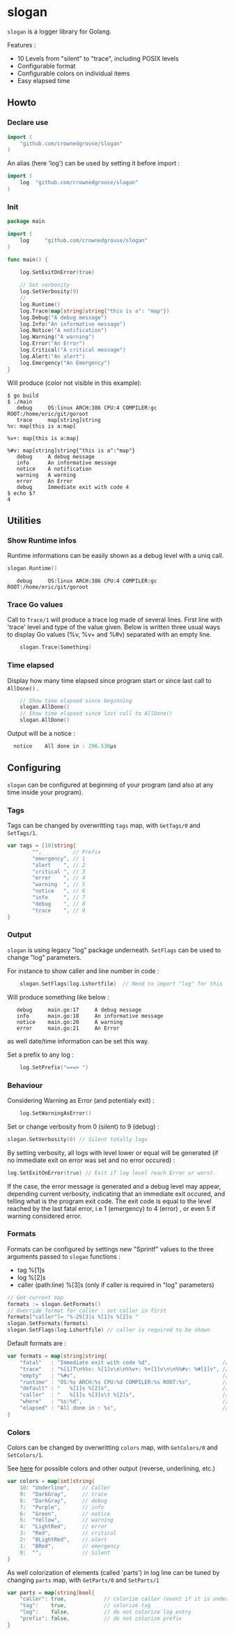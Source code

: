 # slogan #

`slogan` is a logger library for Golang.

Features :
   - 10 Levels from "silent" to "trace", including POSIX levels
   - Configurable format
   - Configurable colors on individual items
   - Easy elapsed time

## Howto ##

### Declare use ###

```go
import (
	"github.com/crownedgrouse/slogan"
)
```
An alias (here 'log') can be used by setting it before import :

```go
import (
	log  "github.com/crownedgrouse/slogan"
)
```

### Init ###

```go main.go
package main

import (
	log  	"github.com/crownedgrouse/slogan"
)

func main() {	
	
	log.SetExitOnError(true) 

	// Set verbosity
	log.SetVerbosity(9)
	//
	log.Runtime()
	log.Trace(map[string]string{"this is a": "map"})
	log.Debug("A debug message")
	log.Info("An informative message")
	log.Notice("A notification")
	log.Warning("A warning")
	log.Error("An Error")
	log.Critical("A critical message")
	log.Alert("An alert")
	log.Emergency("An Emergency")
}

```
Will produce (color not visible in this example):

```shell
$ go build
$ ./main
   debug     OS:linux ARCH:386 CPU:4 COMPILER:gc ROOT:/home/eric/git/goroot
   trace     map[string]string
%v: map[this is a:map]

%v+: map[this is a:map]

%#v: map[string]string{"this is a":"map"}
   debug     A debug message
   info      An informative message
   notice    A notification
   warning   A warning
   error     An Error
   debug     Immediate exit with code 4
$ echo $?
4
```

## Utilities ##

### Show Runtime infos ###

Runtime informations can be easily shown as a debug level with a uniq call.

```go
slogan.Runtime()
```
```shell
   debug     OS:linux ARCH:386 CPU:4 COMPILER:gc ROOT:/home/eric/git/goroot
```

### Trace Go values ###

Call to `Trace/1` will produce a trace log made of several lines. First line with 'trace' level and type of the value given. Below is written three usual ways to display Go values (%v, %v+ and %#v) separated with an empty line.


```go
	slogan.Trace(Something)
```

### Time elapsed ###

Display how many time elapsed since program start or since last call to `AllDone()` .

```go
    // Show time elapsed since beginning
    slogan.AllDone()
    // Show time elapsed since last call to AllDone()
    slogan.AllDone()
```
Output will be a notice :

```go
  notice    All done in : 296.538µs
```

## Configuring ##

`slogan` can be configured at beginning of your program (and also at any time inside your program).

### Tags ###

Tags can be changed by overwritting `tags` map, with `GetTags/0` and `SetTags/1`.

```go
var tags = [10]string{
		"",          // Prefix
		"emergency", // 1
		"alert    ", // 2
		"critical ", // 3
		"error    ", // 4
		"warning  ", // 5
		"notice   ", // 6
		"info     ", // 7
		"debug    ", // 8
		"trace    ", // 9
}

```

### Output ###

`slogan` is using legacy "log" package underneath. `SetFlags` can be used to change "log" parameters.

For instance to show caller and line number in code :

```go
	slogan.SetFlags(log.Lshortfile)  // Need to import "log" for this
```

Will produce something like below : 

```shell
   debug     main.go:17     A debug message
   info      main.go:18     An informative message
   notice    main.go:20     A warning
   error     main.go:21     An Error
```
as well date/time information can be set this way.

Set a prefix to any log :

```go
	log.SetPrefix("===> ")
```
### Behaviour ###

Considering Warning as Error (and potentialy exit) :

```go
	log.SetWarningAsError()
```
Set or change verbosity from 0 (silent) to 9 (debug) :

```go
slogan.SetVerbosity(0) // Silent totally logs
```
By setting verbosity, all logs with level lower or equal will be generated (if no immediate exit on error was set and no error occured) :

```go
log.SetExitOnError(true) // Exit if log level reach Error or worst.
```
If the case, the error message is generated and a debug level may appear, depending current verbosity, indicating that an immediate exit occured, and telling what is the program exit code. The exit code is equal to the level reached by the last fatal error, i.e 1 (emergency) to 4 (error) , or even 5 if warning considered error.

### Formats ###

Formats can be configured by settings new "Sprintf" values to the three arguments passed to `slogan` functions :

- tag                  %[1]s
- log                  %[2]s
- caller (path:line)   %[3]s  (only if caller is required in "log" parameters)

```go
// Get current map
formats := slogan.GetFormats()
// Override format for caller : set caller in first
formats["caller"]= "%-25[3]s %[1]s %[2]s "
slogan.SetFormats(formats)
slogan.SetFlags(log.Lshortfile) // caller is required to be shown
```

Default formats are : 
```go
var formats = map[string]string{
	"fatal"   : "Immediate exit with code %d",                       // immediate exit on error format
	"trace"   : "%[1]T\n%%v: %[1]v\n\n%%v+: %+[1]v\n\n%%#v: %#[1]v", // multiline trace format
	"empty"   : "%#v",                                               // trace format for empty variable (avoid unuseful multiline)
	"runtime" : "OS:%s ARCH:%s CPU:%d COMPILER:%s ROOT:%s",          // runtime infos format
	"default" : "   %[1]s %[2]s",                                    // default log format
	"caller"  : "   %[1]s %[3]s\t %[2]s",                            // default log format with caller (where)
	"where"   : "%s:%d",                                             // format for caller location path:linenumber
	"elapsed" : "All done in : %s",                                  // elapsed time format
}
``` 

### Colors ###

Colors can be changed by overwritting `colors` map, with `GetColors/0` and `SetColors/1`.

See [here](https://github.com/bclicn/color) for possible colors and other output (reverse, underlining, etc.)

```go
var colors = map[int]string{
	10: "Underline",    // Caller
	9:  "DarkGray",     // trace
	8:  "DarkGray",     // debug
	7:  "Purple",       // info
	6:  "Green",        // notice
	5:  "Yellow",       // warning
	4:  "LightRed",     // error
	3:  "Red",          // critical
	2:  "BLightRed",    // alert
	1:  "BRed",         // emergency
	0:  "",             // Silent
}
```

As well colorization of elements (called 'parts') in log line can be tuned by changing `parts` map, with `GetParts/0` and `SetParts/1`

```go
var parts = map[string]bool{
	"caller": true,            // colorize caller (event if it is underlining)
	"tag":    true,            // colorize tag
	"log":    false,           // do not colorize log entry
	"prefix": false,           // do not colorize prefix
}
```




